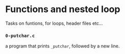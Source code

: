 # Functions and nested loop
Tasks on funtions, for loops, header files etc...
### `0-putchar.c`
a program that prints `_putchar`, followed by a new line.
